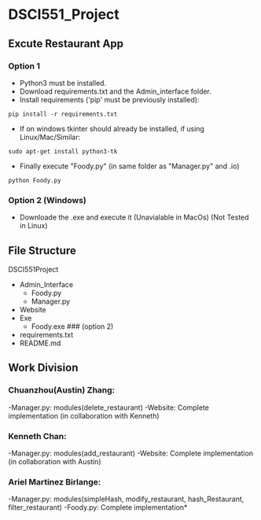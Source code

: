 # DSCI551_Project

## Excute Restaurant App
### Option 1
  - Python3 must be installed.
  - Download requirements.txt and the Admin_interface folder.
  - Install requirements ('pip' must be previously installed):
```shell
pip install -r requirements.txt
```
  - If on windows tkinter should already be installed, if using Linux/Mac/Similar:
```shell
sudo apt-get install python3-tk
```
  - Finally execute "Foody.py" (in same folder as "Manager.py" and .io)
```shell
python Foody.py
```
### Option 2 (Windows)
  - Downloade the .exe and execute it (Unavialable in MacOs) (Not Tested in Linux)

## File Structure
DSCI551Project
  - Admin_Interface
    - Foody.py
    - Manager.py
  - Website
  - Exe
    - Foody.exe ### (option 2)
  - requirements.txt
  - README.md


## Work Division
### Chuanzhou(Austin) Zhang:
  -Manager.py: modules(delete_restaurant)
  -Website: Complete implementation (in collaboration with Kenneth)

### Kenneth Chan:
  -Manager.py: modules(add_restaurant)
  -Website: Complete implementation (in collaboration with Austin)

### Ariel Martinez Birlange:
  -Manager.py: modules(simpleHash, modify_restaurant, hash_Restaurant, filter_restaurant)
  -Foody.py: Complete implementation*
